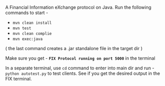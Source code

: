 A Financial Information eXchange protocol on Java. 
Run the following commands to start - 

-  `mvn clean install`
-   `mvn test`
-   `mvn clean complie`
-   `mvn exec:java`

( the last command creates a .jar standalone file in the target dir )

Make sure you get - **`FIX Protocol running on port 5000`** in the terminal

In a separate terminal, use `cd` command to enter into main dir and run - `python autotest.py` to test clients. See if you get the desired output in the FIX terminal. 
